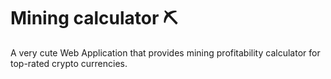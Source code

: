 # Mining calculator ⛏️

A very cute Web Application that provides mining profitability calculator for top-rated crypto currencies.
